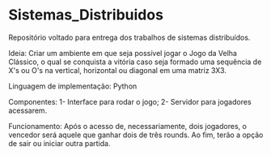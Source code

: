 # Sistemas_Distribuidos
Repositório voltado para entrega dos trabalhos de sistemas distribuídos.

Ideia: Criar um ambiente em que seja possível jogar o Jogo da Velha Clássico, o qual se conquista a vitória caso seja formado uma sequência de X's ou O's na vertical, horizontal ou diagonal em uma matriz 3X3.
  
Linguagem de implementação: Python

Componentes:
  1- Interface para rodar o jogo;
  2- Servidor para jogadores acessarem. 
  
Funcionamento: Após o acesso de, necessariamente, dois jogadores, o vencedor será aquele que ganhar dois de três rounds. Ao fim, terão a opção de sair ou iniciar outra partida.
